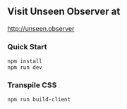 ## Visit Unseen Observer at

http://unseen.observer

### Quick Start

```
npm install
npm run dev
```

### Transpile CSS

```
npm run build-client
```


